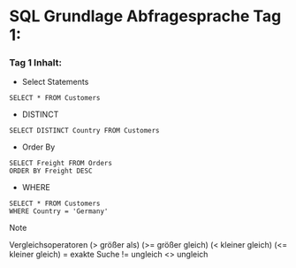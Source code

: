 # SQL Grundlage Abfragesprache Tag 1:

### Tag 1 Inhalt:
* Select Statements
```
SELECT * FROM Customers
```
* DISTINCT
```
SELECT DISTINCT Country FROM Customers
```
* Order By
```
SELECT Freight FROM Orders
ORDER BY Freight DESC
```
* WHERE
```
SELECT * FROM Customers
WHERE Country = 'Germany'
```
>[!NOTE]
> Vergleichsoperatoren
> (> größer als)
> (>= größer gleich)
> (< kleiner gleich)
> (<= kleiner gleich)
> = exakte Suche
> != ungleich
> <> ungleich
